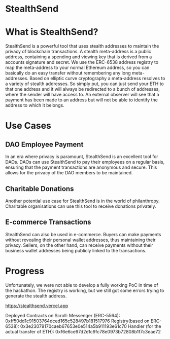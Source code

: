# StealthSend

# What is StealthSend?

StealthSend is a powerful tool that uses stealth addresses to maintain the privacy of blockchain transactions. A stealth meta-address is a public address, containing a spending and viewing key that is derived from a accounts signature and secret. We use the ERC-6538 address registry to map the meta-address to your normal Ethereum address, so you can basically do an easy transfer without remembering any long meta-addresses. Based on elliptic curve cryptography a meta-address resolves to a variety of stealth addresses. So simply put, you can just send your ETH to that one address and it will always be redirected to a bunch of addresses, where the sender will have access to. An external observer will see that a payment has been made to an address but will not be able to identify the address to which it belongs.

# Use Cases

## DAO Employee Payment

In an era where privacy is paramount, StealthSend is an excellent tool for DAOs. DAOs can use StealthSend to pay their employees on a regular basis, ensuring that the payment transactions are anonymous and secure. This allows for the privacy of the DAO members to be maintained.

## Charitable Donations

Another potential use case for StealthSend is in the world of philanthropy. Charitable organisations can use this tool to receive donations privately. 

## E-commerce Transactions

StealthSend can also be used in e-commerce. Buyers can make payments without revealing their personal wallet addresses, thus maintaining their privacy. Sellers, on the other hand, can receive payments without their business wallet addresses being publicly linked to the transactions.

# Progress

Unfortunately, we were not able to develop a fully working PoC in time of the hackathon. The registry is working, but we still got some errors trying to generate the stealth address. 

https://stealthsend.vercel.app

Deployed Contracts on Scroll:
Messenger (ERC-5564): 0xff50dd1c91503764dced165c528497b181517976
Registry(based on ERC-6538): 0x3e23079170caeb67653e0e514a5b911193e61c70
Handler (for the actual transfer of ETH): 0xf6e6ce97d2e1c9fc78e0973b72808b1f7c3eae72
